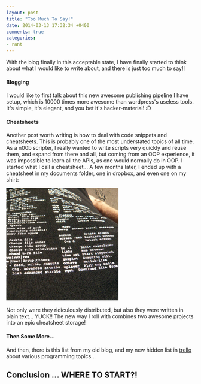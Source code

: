 ```yaml
---
layout: post
title: "Too Much To Say!"
date: 2014-03-13 17:32:34 +0400
comments: true
categories: 
- rant
---
```


With the blog finally in this acceptable state, I have finally started to think about what I would like to write about, and there is just too much to say!!

#### Blogging

I would like to first talk about this new awesome publishing pipeline I have setup, which is 10000 times more awesome than wordpress's useless tools. It's simple, it's elegant, and you bet it's hacker-material! :D

#### Cheatsheets

Another post worth writing is how to deal with code snippets and cheatsheets. This is probably one of the most understated topics of all time. As a n00b scripter, I really wanted to write scripts very quickly and reuse them, and expand from there and all, but coming from an OOP experience, it was impossible to learn all the APIs, as one would normally do in OOP. I started what I call a cheatsheet... A few months later, I ended up with a cheatsheet in my documents folder, one in dropbox, and even one on my shirt:

![image](/images/linux-cheatsheet.jpg)

Not only were they ridiculously distributed, but also they were written in plain text... YUCK!! The new way I roll with combines two awesome projects into an epic cheatsheet storage!

#### Then Some More...

And then, there is this list from my old blog, and my new hidden list in [trello](http://trello.com) about various programming topics...

## Conclusion ... WHERE TO START?!
